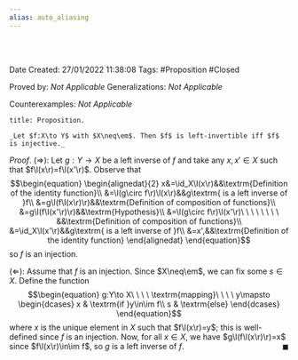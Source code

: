 ```yaml
---
alias: auto_aliasing
---
```


<br />
<br />

Date Created: 27/01/2022 11:38:08
Tags: #Proposition #Closed 

Proved by: _Not Applicable_
Generalizations: _Not Applicable_

Counterexamples: _Not Applicable_

``` ad-Proposition
title: Proposition.

_Let $f:X\to Y$ with $X\neq\em$. Then $f$ is left-invertible iff $f$ is injective._

```

_Proof_. ($\Rightarrow$): Let $g:Y\to X$ be a left inverse of $f$ and take any $x,x'\in X$ such that $f\l(x\r)=f\l(x'\r)$. Observe that
$$\begin{equation}
    \begin{alignedat}{2}
        x&=\id_X\l(x\r)&&\textrm{Definition of the identity function}\\
        &=\l(g\circ f\r)\l(x\r)&&g\textrm{ is a left inverse of }f\\
        &=g\l(f\l(x\r)\r)&&\textrm{Definition of composition of functions}\\
        &=g\l(f\l(x'\r)\r)&&\textrm{Hypothesis}\\
        &=\l(g\circ f\r)\l(x'\r)\ \ \ \ \ \ \ \ &&\textrm{Definition of composition of functions}\\
        &=\id_X\l(x'\r)&&g\textrm{ is a left inverse of }f\\
        &=x',&&\textrm{Definition of the identity function}
    \end{alignedat}
\end{equation}$$
so $f$ is an injection.

($\Leftarrow$): Assume that $f$ is an injection. Since $X\neq\em$, we can fix some $s\in X$. Define the function
$$\begin{equation}
    g:Y\to X\ \ \ \ \textrm{mapping}\ \ \ \ y\mapsto
        \begin{dcases}
            x & \textrm{if }y\in\im f\\
            s & \textrm{else}
        \end{dcases}
\end{equation}$$
where $x$ is the unique element in $X$ such that $f\l(x\r)=y$; this is well-defined since $f$ is an injection. Now, for all $x\in X$, we have $g\l(f\l(x\r)\r)=x$ since $f\l(x\r)\in\im f$, so $g$ is a left inverse of $f$.<span style="float:right;">$\blacksquare$</span>

